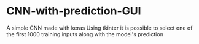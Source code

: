 # CNN-with-prediction-GUI

A simple CNN made with keras
Using tkinter it is possible to select one of the first 1000 training inputs along with the model's prediction
